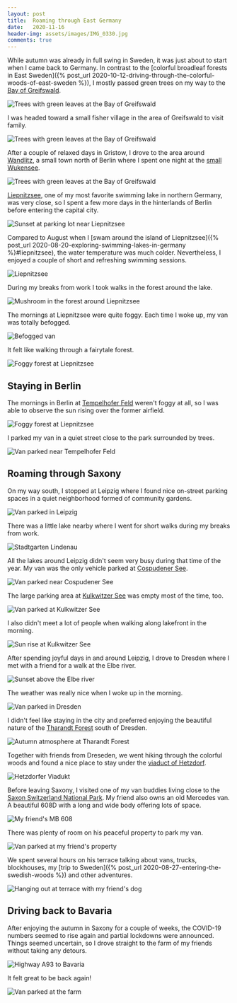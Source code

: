 ```yaml
---
layout: post
title:  Roaming through East Germany
date:   2020-11-16
header-img: assets/images/IMG_0330.jpg
comments: true
---
```


While autumn was already in full swing in Sweden, it was just about to start when I came back to Germany. In contrast to the [colorful broadleaf forests in East Sweden]({% post_url 2020-10-12-driving-through-the-colorful-woods-of-east-sweden %}), I mostly passed green trees on my way to the [Bay of Greifswald](https://www.google.com/maps/place/Bay+of+Greifswald/).

![Trees with green leaves at the Bay of Greifswald](/assets/images/IMG_0225_2.jpg)

I was headed toward a small fisher village in the area of Greifswald to visit family.

![Trees with green leaves at the Bay of Greifswald](/assets/images/IMG_0228.jpg)

After a couple of relaxed days in Gristow, I drove to the area around [Wandlitz](https://www.google.com/maps/place/Wandlitz/), a small town north of Berlin where I spent one night at the [small Wukensee](https://www.google.com/maps/place/Kleiner+Wukensee/).

![Trees with green leaves at the Bay of Greifswald](/assets/images/IMG_0256.jpg)

[Liepnitzsee](https://www.google.com/maps/place/Liepnitzsee/), one of my most favorite swimming lake in northern Germany, was very close, so I spent a few more days in the hinterlands of Berlin before entering the capital city.

![Sunset at parking lot near Liepnitzsee](/assets/images/IMG_0265.jpg)

Compared to August when I [swam around the island of Liepnitzsee]({% post_url 2020-08-20-exploring-swimming-lakes-in-germany %}#liepnitzsee), the water temperature was much colder. Nevertheless, I enjoyed a couple of short and refreshing swimming sessions.

![Liepnitzsee](/assets/images/IMG_0264.jpg)

During my breaks from work I took walks in the forest around the lake.

![Mushroom in the forest around Liepnitzsee](/assets/images/IMG_0262.jpg)

The mornings at Liepnitzsee were quite foggy. Each time I woke up, my van was totally befogged.

![Befogged van](/assets/images/IMG_0267_2.jpg)

It felt like walking through a fairytale forest.

![Foggy forest at Liepnitzsee](/assets/images/IMG_0270.jpg)

## Staying in Berlin

The mornings in Berlin at [Tempelhofer Feld](https://www.google.com/maps/place/Tempelhofer+Feld/) weren't foggy at all, so I was able to observe the sun rising over the former airfield.

![Foggy forest at Liepnitzsee](/assets/images/IMG_0242.jpg)

I parked my van in a quiet street close to the park surrounded by trees.

![Van parked near Tempelhofer Feld](/assets/images/IMG_0281_2.jpg)

## Roaming through Saxony

On my way south, I stopped at Leipzig where I found nice on-street parking spaces in a quiet neighborhood formed of community gardens.

![Van parked in Leipzig](/assets/images/IMG_0293.jpg)

There was a little lake nearby where I went for short walks during my breaks from work.

![Stadtgarten Lindenau](/assets/images/IMG_0337.jpg)

All the lakes around Leipzig didn't seem very busy during that time of the year. My van was the only vehicle parked at [Cospudener See](https://www.google.com/maps/place/Cossi/).

![Van parked near Cospudener See](/assets/images/IMG_0346.jpg)

The large parking area at [Kulkwitzer See](https://www.google.com/maps/place/Kulkwitzer+See/) was empty most of the time, too.

![Van parked at Kulkwitzer See](/assets/images/IMG_0330.jpg)

I also didn't meet a lot of people when walking along lakefront in the morning.

![Sun rise at Kulkwitzer See](/assets/images/IMG_0331.jpg)

After spending joyful days in and around Leipzig, I drove to Dresden where I met with a friend for a walk at the Elbe river.

![Sunset above the Elbe river](/assets/images/IMG_0298_2.jpg)

The weather was really nice when I woke up in the morning.

![Van parked in Dresden](/assets/images/IMG_0299.jpg)

I didn't feel like staying in the city and preferred enjoying the beautiful nature of the [Tharandt Forest](https://www.google.com/maps/place/Tharandt+Forest/) south of Dresden.

![Autumn atmosphere at Tharandt Forest](/assets/images/IMG_0302.jpg)

Together with friends from Dreseden, we went hiking through the colorful woods and found a nice place to stay under the [viaduct of Hetzdorf](https://www.google.com/maps/place/Hetzdorfer+Viadukt/).

![Hetzdorfer Viadukt](/assets/images/IMG_0311.jpg)

Before leaving Saxony, I visited one of my van buddies living close to the [Saxon Switzerland National Park](https://www.google.com/maps/place/Saxon+Switzerland+National+Park/). My friend also owns an old Mercedes van. A beautiful 608D with a long and wide body offering lots of space.

![My friend's MB 608](/assets/images/IMG_0356.jpg)

There was plenty of room on his peaceful property to park my van.

![Van parked at my friend's property](/assets/images/IMG_0357.jpg)

We spent several hours on his terrace talking about vans, trucks, blockhouses, my [trip to Sweden]({% post_url 2020-08-27-entering-the-swedish-woods %}) and other adventures.

![Hanging out at terrace with my friend's dog](/assets/images/IMG_0361.jpg)

## Driving back to Bavaria

After enjoying the autumn in Saxony for a couple of weeks, the COVID-19 numbers seemed to rise again and partial lockdowns were announced. Things seemed uncertain, so I drove straight to the farm of my friends without taking any detours.

![Highway A93 to Bavaria](/assets/images/IMG_0363.jpg)

It felt great to be back again!

![Van parked at the farm](/assets/images/IMG_0376.jpg)

